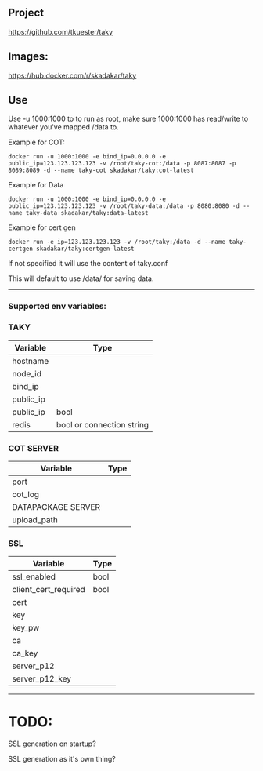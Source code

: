 ## Project 

https://github.com/tkuester/taky

## Images: 

https://hub.docker.com/r/skadakar/taky


## Use
Use -u 1000:1000 to to run as root, make sure 1000:1000 has read/write to whatever you've mapped /data to.

Example for COT:
```
docker run -u 1000:1000 -e bind_ip=0.0.0.0 -e public_ip=123.123.123.123 -v /root/taky-cot:/data -p 8087:8087 -p 8089:8089 -d --name taky-cot skadakar/taky:cot-latest
```
Example for Data
```
docker run -u 1000:1000 -e bind_ip=0.0.0.0 -e public_ip=123.123.123.123 -v /root/taky-data:/data -p 8080:8080 -d --name taky-data skadakar/taky:data-latest
```
Example for cert gen
```
docker run -e ip=123.123.123.123 -v /root/taky:/data -d --name taky-certgen skadakar/taky:certgen-latest
```

If not specified it will use the content of taky.conf

This will default to use /data/ for saving data.

*  *  *  *  *

### Supported env variables:
### TAKY
|Variable|Type|
|-----|----|
|hostname||
|node_id||
|bind_ip|
|public_ip|
|public_ip|bool|
|redis|bool or connection string|

### COT SERVER
|Variable|Type|
|-----|----|
|port
|cot_log
| DATAPACKAGE SERVER||
|upload_path
### SSL
|Variable|Type|
|-----|----|
|ssl_enabled|bool|
|client_cert_required|bool|
|cert|
|key|
|key_pw|
|ca|
|ca_key|
|server_p12|
|server_p12_key|
*  *  *  *  *

# TODO:

SSL generation on startup?

SSL generation as it's own thing? 
